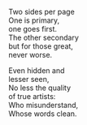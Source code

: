 Two sides per page\
One is primary,\
one goes first.\
The other secondary\
but for those great,\
never worse.

Even hidden and\
lesser seen,\
No less the quality\
of true artists:\
Who misunderstand,\
Whose words clean.